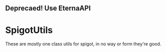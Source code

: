 ## Deprecaed! Use EternaAPI

# SpigotUtils
These are mostly one class utils for spigot, in no way or form they're good.
